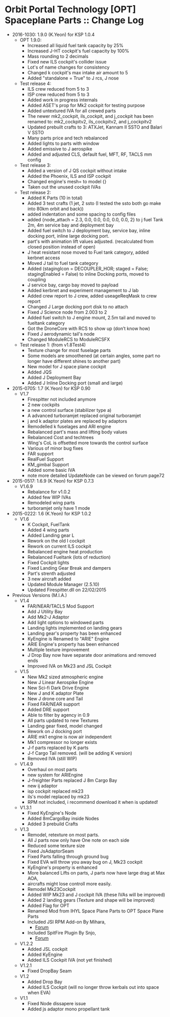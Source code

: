 # Orbit Portal Technology [OPT] Spaceplane Parts :: Change Log

* 2016-1030: 1.9.0 (K.Yeon) for KSP 1.0.4
	+ OPT 1.9.0:
		- Increased all liquid fuel tank capacity by 25%
		- Increased J-HT cockpit's fuel capacity by 100%
		- Mass rounding to 2 decimals
		- Fixed new ILS cockpit's collider issue
		- Lot's of name changes for consistency
		- Changed k cockpit's max intake air amount to 5
		- Added "standalone = True" to J rcs, J nose
	+ Test release 4:
		- ILS crew reduced from 5 to 3
		- ISP crew reduced from 5 to 3
		- Added work in progress internals
		- Added ASET's prop for Mk2 cockpit for testing purpose
		- Added untextured IVA for all crewed parts
		- The newer mk2_cockpit, ils_cockpit, and j_cockpit has been renamed to: mk2_cockpitv2, ils_cockpitv2, and j_cockpitv2
		- Updated prebuilt crafts to 3: ATXJet, Kannam II SSTO and Balari V SSTO
		- Many parts price and tech rebalanced
		- Added lights to parts with window
		- Added emissive to J aerospike
		- Added and adjusted CLS, default fuel, MFT, RF, TACLS mm config
	+ Test release 3:
		- Added a version of J QS cockpit without intake
		- Added the Phoenix, ILS and ISP cockpit
		- Changed engine's mesh= to model {}
		- Taken out the unused cockpit IVAs
	+ Test release 2:
		- Added K Parts (10 in total)
		- Added 3 test crafts (1 jet, 2 ssto (I tested the ssto both go make into 80km orbit and back))
		- added indentation and some spacing to config files
		- added {node_attach = 2.3, 0.0, 0.0, 0.0, 0.0, 0.0, 2} to j fuel Tank 2m, 4m service bay and deployment bay
		- Added fuel switch to J deployment bay, service bay, inline docking port, inline large docking port.
		- part's with animation lift values adjusted. (recalculated from closed position instead of open)
		- J heat resistant nose moved to Fuel tank category, added kerbnet access
		- Moved J tail to fuel tank category
		- Added (stagingIcon = DECOUPLER_HOR; staged = False; stagingEnabled = False) to inline Docking ports, moved to coupling
		- J service bay, cargo bay moved to payload
		- Added kerbnet and experiment management to J lab
		- Added crew report to J crew, added useageReqMask to crew report
		- Changed J Large docking port disk to no attach
		- Fixed J Science node from 2.003 to 2
		- Added fuel switch to J engine mount, 2.5m tail and moved to fueltank category
		- Got the DroneCore with RCS to show up (don’t know how)
		- Fixed J aerodynamic tail's node
		- Changed ModuleRCS to ModuleRCSFX
	+ Test release 1: (from v1.8Test4)
		- Texture change for most fuselage parts
		- Some models are smoothened (at certain angles, some part no longer have different shines to another part)
		- New model for J space plane cockpit
		- Added JQS
		- Added J Deployment Bay
		- Added J Inline Docking port (small and large)
* 2015-0705: 1.7 (K.Yeon) for KSP 0.90
	+ V1.7
		- Firespitter not included anymore
		- 2 new cockpits
		- a new control surface (stabilizer type a)
		- A advanced turboramjet replaced original turboramjet
		- j and k adaptor plates are replaced by adaptors
		- Remodelled k fuselages and ARI engine
		- Rebalanced part's mass and lifting body values
		- Rebalanced Cost and techtrees
		- Wing's CoL is offsetted more towards the control surface
		- Various of minor bug fixes
		- FAR support
		- RealFuel Support
		- KM_gimbal Support
		- Added some basic IVA
		- note more detailed UpdateNode can be viewed on forum page72
* 2015-0517: 1.6.9 (K.Yeon) for KSP 0.7.3
	+ V1.6.9
		- Rebalance for v1.0.2
		- Added few WIP IVAs
		- Remodeled wing parts
		- turboramjet only have 1 mode
* 2015-0222: 1.6 (K.Yeon) for KSP 1.0.2
	+ V1.6
		- K Cockpit, FuelTank
		- Added 4 wing parts
		- Added Landing gear L
		- Rework on the old I cockpit
		- Rework on current ILS cockpit
		- Rebalanced engine heat production
		- Rebalanced Fueltank (lots of reduction)
		- Fixed Cockpit lights
		- Fixed Landing Gear Break and dampers
		- Part's strenth adjusted
		- 3 new aircraft added
		- Updated Module Manager (2.5.10)
		- Updated Firespitter.dll on 22/02/2015
* Previous Versions (M.I.A.)
	+ V1.4
		- FAR/NEAR/TACLS Mod Support
		- Add J Utility Bay
		- Add Mk2-J Adaptor
		- Add light options to windowed parts
		- Landing lights implemented on landing gears
		- Landing gear's property has been enhanced
		- KyEngine is Renamed to "ARIE" Engine
		- ARIE Engine's property has been enhanced
		- Multiple texture improvement
		- J Drop Bay now have separate door animations and removed ends
		- Improved IVA on Mk23 and JSL Cockpit
	+ V1.5
		- New Mk2 sized atmospheric engine
		- New J Linear Aerospike Engine
		- New Sci-fi Dark Drive Engine
		- New J and K adaptor Plate
		- New J drone core and Tail
		- Fixed FAR/NEAR support
		- Added DRE support
		- Able to filter by agency in 0.9
		- All parts updated to new Textures
		- Landing gear fixed, model changed
		- Rework on J docking port
		- ARIE mk1 engine is now air independent
		- Mk1 compressor no longer exists
		- J-f parts replaced by K parts
		- J-f Cargo Tail removed. (will be adding K version)
		- Removed IVA (still WIP)
	+ V1.4.9
		- Overhaul on most parts
		- new system for ARIEngine
		- J-freighter Parts replaced J 8m Cargo Bay
		- new ij adaptor
		- isp cockpit replaced mk23
		- ils's model replaced by mk23
		- RPM not included, i recommend download it when is updated!
	+ V1.3.1
		- Fixed KyEngine's Node
		- Added 8mCargoBay inside Nodes
		- Added 3 prebuild Crafts
	+ V1.3
		- Remodel, retexture on most parts.
		- All J parts now only have One note on each side
		- Reduced some texture size
		- Fixed JsAdaptorSeam
		- Fixed Parts falling through ground bug
		- Fixed EVA will throw you away bug on J, Mk23 cockpit
		- KyEngine's property is enhanced
		- More balanced Lifts on parts, J parts now have large drag at Max AOA,
		- aircrafts might lose controll more easily.
		- Remodel Mk23Cockpit
		- Added WIP Mk23 and J cockpit IVA (these IVAs will be improved)
		- Added 2 landing gears (Texture and shape will be improved)
		- Added Flag for OPT
		- Renamed Mod from IHYL Space Plane Parts to OPT Space Plane Parts
		- Included JSI RPM Add-on By Mihara,
			- [Forum](http://forum.kerbalspaceprogram.com/threads/57603)
		- Included SpitFire Plugin By Snjo,
			- [Forum](http://forum.kerbalspaceprogram.com/threads/24551-Firespitter-propeller-plane-and-helicopter-parts-v6-3-5-(Sep-1st)-for-KSP-0-24-2)
	+ V1.2.2
		- Added JSL cockpit
		- Added KyEngine
		- Added ILS Cockpit IVA (not yet finished)
	+ V1.2.1
		- Fixed DropBay Seam
	+ V1.2
		- Added Drop Bay
		- Added ILS Cockpit (will no longer throw kerbals out into space when EVA)
	+ V1.1
		- Fixed Node dissapere issue
		- Added js adaptor mono propellant tank
